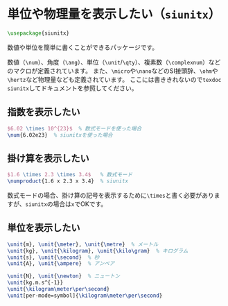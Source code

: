 # 単位や物理量を表示したい（``siunitx``）

```latex
\usepackage{siunitx}
```

数値や単位を簡単に書くことができるパッケージです。

数値（``\num``）、角度（``\ang``）、単位（``\unit``/``\qty``）、複素数（``\complexnum``）などのマクロが定義されています。
また、``\micro``や``\nano``などのSI接頭辞、``\ohm``や``\hertz``など物理量なども定義されています。
ここには書ききれないので``texdoc siunitx``してドキュメントを参照してください。

## 指数を表示したい

```latex
$6.02 \times 10^{23}$  % 数式モードを使った場合
\num{6.02e23}  % siunitxを使った場合
```

## 掛け算を表示したい

```latex
$1.6 \times 2.3 \times 3.4$   % 数式モード
\numproduct{1.6 x 2.3 x 3.4}  % siunitx
```

数式モードの場合、掛け算の記号を表示するために``\times``と書く必要がありますが、``siunitx``の場合は``x``でOKです。

## 単位を表示したい

```latex
\unit{m}, \unit{\meter}, \unit{\metre}  % メートル
\unit{kg}, \unit{\kilogram}, \unit{\kilo\gram}  % キログラム
\unit{s}, \unit{\second}  % 秒
\unit{A}, \unit{\ampere}  % アンペア

\unit{N}, \unit{\newton}  % ニュートン
\unit{kg.m.s^{-1}}
\unit{\kilogram\meter\per\second}
\unit[per-mode=symbol]{\kilogram\meter\per\second}
```
